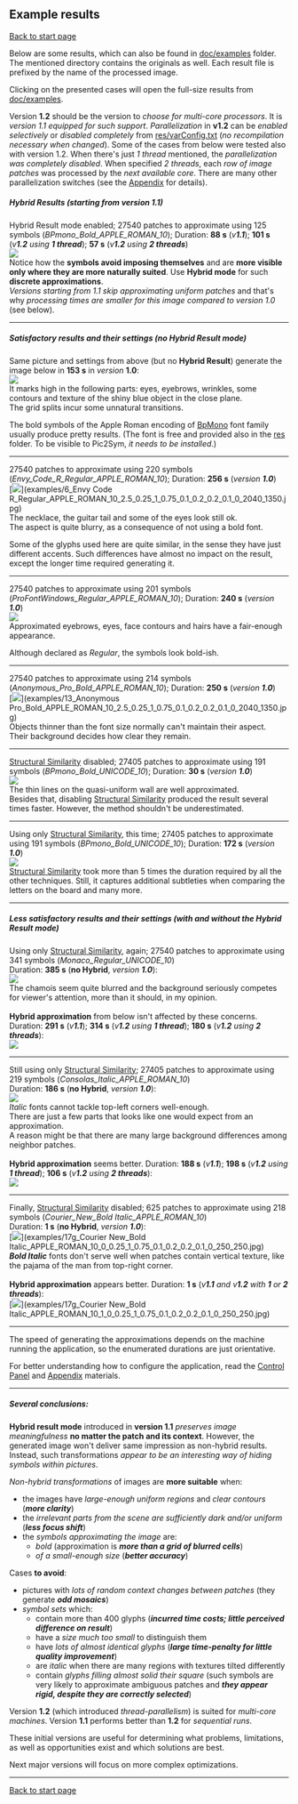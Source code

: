 ## Example results ##
[Back to start page](../ReadMe.md)

Below are some results, which can also be found in [doc/examples](examples/) folder. The mentioned directory contains the originals as well. Each result file is prefixed by the name of the processed image.

Clicking on the presented cases will open the full\-size results from [doc/examples](examples/).

Version **1.2** should be the version to *choose for multi\-core processors*. It is *version 1.1 equipped for such support*. *Parallelization* in **v1.2** can be *enabled selectively* or *disabled completely* from [res/varConfig.txt](../res/varConfig.txt) (*no recompilation necessary when changed*). Some of the cases from below were tested also with version 1.2. When there&#39;s just *1 thread* mentioned, the *parallelization was completely disabled*. When specified *2 threads*, each *row of image patches* was processed by the *next available core*. There are many other parallelization switches (see the [Appendix](appendix.md) for details).

##### Hybrid Results (starting from version 1.1)

Hybrid Result mode enabled; 27540 patches to approximate using 125 symbols (*BPmono_Bold_APPLE_ROMAN_10*); Duration: **88 s** (_v**1.1**_); **101 s** (_v**1.2** using **1 thread**_); **57 s** (_v**1.2** using **2 threads**_)<br>
[![](Example1_v1.1.jpg)](examples/6_BPmono_Bold_APPLE_ROMAN_10_1_2.5_0.25_1_0.75_0.1_0.2_0.2_0.1_0_2040_1350.jpg)<br>
Notice how the **symbols avoid imposing themselves** and are **more visible only where they are more naturally suited**. Use **Hybrid mode** for such **discrete approximations**.<br>
*Versions starting from 1.1 skip approximating uniform patches* and that&#39;s why *processing times are smaller for this image compared to version 1.0* (see below).

* * *

##### Satisfactory results and their settings (no Hybrid Result mode)

Same picture and settings from above (but no **Hybrid Result**) generate the image below in **153 s** in *version* **1.0**:<br>
[![](Example1.jpg)](examples/6_BPmono_Bold_APPLE_ROMAN_10_2.5_0.25_1_0.75_0.1_0.2_0.2_0.1_0_2040_1350.jpg)<br>
It marks high in the following parts: eyes, eyebrows, wrinkles, some contours and texture of the shiny blue object in the close plane.<br>
The grid splits incur some unnatural transitions.

The bold symbols of the Apple Roman encoding of [BpMono](http://www.dafont.com/bpmono.font) font family usually produce pretty results. (The font is free and provided also in the [res](../res/) folder. To be visible to Pic2Sym, *it needs to be installed*.)<br>
_ _ _

27540 patches to approximate using 220 symbols (*Envy_Code_R_Regular_APPLE_ROMAN_10*); Duration: **256 s** (_version **1.0**_)<br>
[![](Example2.jpg)](examples/6_Envy Code R_Regular_APPLE_ROMAN_10_2.5_0.25_1_0.75_0.1_0.2_0.2_0.1_0_2040_1350.jpg)<br>
The necklace, the guitar tail and some of the eyes look still ok.<br>
The aspect is quite blurry, as a consequence of not using a bold font.

Some of the glyphs used here are quite similar, in the sense they have just different accents. Such differences have almost no impact on the result, except the longer time required generating it.
_ _ _

27540 patches to approximate using 201 symbols (*ProFontWindows_Regular_APPLE_ROMAN_10*); Duration: **240 s** (_version **1.0**_)<br>
[![](Example3.jpg)](examples/6_ProFontWindows_Regular_APPLE_ROMAN_10_2.5_0.25_1_0.75_0.1_0.2_0.2_0.1_0_2040_1350.jpg)<br>
Approximated eyebrows, eyes, face contours and hairs have a fair\-enough appearance.

Although declared as *Regular*, the symbols look bold\-ish.
_ _ _

27540 patches to approximate using 214 symbols (*Anonymous_Pro_Bold_APPLE_ROMAN_10*); Duration: **250 s** (_version **1.0**_)<br>
[![](Example4.jpg)](examples/13_Anonymous Pro_Bold_APPLE_ROMAN_10_2.5_0.25_1_0.75_0.1_0.2_0.2_0.1_0_2040_1350.jpg)<br>
Objects thinner than the font size normally can&#39;t maintain their aspect.<br>
Their background decides how clear they remain.
_ _ _

[Structural Similarity][] disabled; 27405 patches to approximate using 191 symbols (*BPmono_Bold_UNICODE_10*); Duration: **30 s** (_version **1.0**_)<br>
[![](Example5.jpg)](examples/1_BPmono_Bold_UNICODE_10_0_0.25_1_0.75_0.1_0.2_0.2_0.1_0_2030_1350.jpg)<br>
The thin lines on the quasi\-uniform wall are well approximated.<br>
Besides that, disabling [Structural Similarity][] produced the result several times faster. However, the method shouldn&#39;t be underestimated.
_ _ _

Using only [Structural Similarity][], this time; 27405 patches to approximate using 191 symbols (*BPmono_Bold_UNICODE_10*); Duration: **172 s** (_version **1.0**_)<br>
[![](Example6.jpg)](examples/1_BPmono_Bold_UNICODE_10_2.5_0_0_0_0_0_0_0_0_2030_1350.jpg)<br>
[Structural Similarity][] took more than 5 times the duration required by all the other techniques. Still, it captures additional subtleties when comparing the letters on the board and many more.

* * *

##### Less satisfactory results and their settings (with and without the Hybrid Result mode)

Using only [Structural Similarity][], again; 27540 patches to approximate using 341 symbols (*Monaco_Regular_UNICODE_10*)<br>
Duration: **385 s** (**no Hybrid**, _version **1.0**_):<br>
[![](Example7.jpg)](examples/15_Monaco_Regular_UNICODE_10_2.5_0_0_0_0_0_0_0_0_2040_1350.jpg)<br>
The chamois seem quite blurred and the background seriously competes for viewer&#39;s attention, more than it should, in my opinion.<br><br>
**Hybrid approximation** from below isn&#39;t affected by these concerns. Duration: **291 s** (_v**1.1**_); **314 s** (_v**1.2** using **1 thread**_); **180 s** (_v**1.2** using **2 threads**_):<br>
[![](Example7_v1.1.jpg)](examples/15_Monaco_Regular_UNICODE_10_1_2.5_0_0_0_0_0_0_0_0_2040_1350.jpg)
_ _ _

Still using only [Structural Similarity][]; 27405 patches to approximate using 219 symbols (*Consolas_Italic_APPLE_ROMAN_10*)<br>
 Duration: **186 s** (**no Hybrid**, _version **1.0**_):<br>
[![](Example8.jpg)](examples/7g_Consolas_Italic_APPLE_ROMAN_10_2.5_0_0_0_0_0_0_0_0_1350_2030.jpg)<br>
*Italic* fonts cannot tackle top\-left corners well\-enough.<br>
There are just a few parts that looks like one would expect from an approximation.<br>
A reason might be that there are many large background differences among neighbor patches.<br><br>
**Hybrid approximation** seems better. Duration: **188 s** (_v**1.1**_); **198 s** (_v**1.2** using **1 thread**_); **106 s** (_v**1.2** using **2 threads**_):<br>
[![](Example8_v1.1.jpg)](examples/7g_Consolas_Italic_APPLE_ROMAN_10_1_2.5_0_0_0_0_0_0_0_0_1350_2030.jpg)<br>
_ _ _

Finally, [Structural Similarity][] disabled; 625 patches to approximate using 218 symbols (*Courier_New_Bold Italic_APPLE_ROMAN_10*)<br>
Duration: **1 s** (**no Hybrid**, _version **1.0**_):<br>
[![](Example9.jpg)](examples/17g_Courier New_Bold Italic_APPLE_ROMAN_10_0_0.25_1_0.75_0.1_0.2_0.2_0.1_0_250_250.jpg)<br>
***Bold Italic*** fonts don&#39;t serve well when patches contain vertical texture, like the pajama of the man from top\-right corner.<br><br>
**Hybrid approximation** appears better. Duration: **1 s** (_v**1.1** and v**1.2** with **1** or **2 threads**_):<br>
[![](Example9_v1.1.jpg)](examples/17g_Courier New_Bold Italic_APPLE_ROMAN_10_1_0_0.25_1_0.75_0.1_0.2_0.2_0.1_0_250_250.jpg)<br>

* * *

The speed of generating the approximations depends on the machine running the application, so the enumerated durations are just orientative.

For better understanding how to configure the application, read the [Control Panel](CtrlPanel.md) and [Appendix](appendix.md) materials.

* * *

##### Several conclusions:
**Hybrid result mode** introduced in **version 1.1** *preserves image meaningfulness* **no matter the patch and its context**. However, the generated image won&#39;t deliver same impression as non\-hybrid results. Instead, such transformations *appear to be an interesting way of hiding symbols within pictures*.

*Non-hybrid transformations* of images are **more suitable** when:

- the images have *large\-enough uniform regions* and *clear contours* (***more clarity***)
- the *irrelevant parts from the scene are sufficiently dark and/or uniform* (***less focus shift***)
- the *symbols approximating the image* are:
	* *bold* (approximation is ***more than a grid of blurred cells***)
	* *of a small\-enough size* (***better accuracy***)

Cases **to avoid**:

- pictures with *lots of random context changes between patches* (they generate ***odd mosaics***)
- *symbol sets* which:
	* contain more than 400 glyphs (***incurred time costs; little perceived difference on result***)
	* have a *size much too small* to distinguish them
	* have *lots of almost identical glyphs* (***large time\-penalty for little quality improvement***)
	* are *italic* when there are many regions with textures tilted differently
	* contain *glyphs filling almost solid their square* (such symbols are very likely to approximate ambiguous patches and ***they appear rigid, despite they are correctly selected***)

Version **1.2** (which introduced *thread-parallelism*) is suited for *multi-core machines*. Version **1.1** performs better than **1.2** for *sequential runs*.

These initial versions are useful for determining what problems, limitations, as well as opportunities exist and which solutions are best.

Next major versions will focus on more complex optimizations.

----------
[Back to start page](../ReadMe.md)

[Structural Similarity]:https://ece.uwaterloo.ca/~z70wang/research/ssim